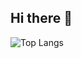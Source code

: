 ## Hi there 👋

![Top Langs](https://github-readme-stats.vercel.app/api/top-langs/?username=wild-w&hide=HTML&layout=compact)
